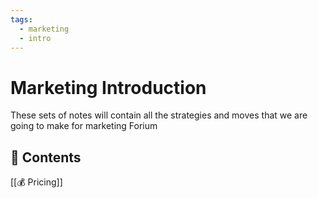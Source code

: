 ```yaml
---
tags:
  - marketing
  - intro
---
```

# Marketing Introduction

These sets of notes will contain all the strategies and moves that we are going to make for marketing Forium

## 👜 Contents

[[💰 Pricing]]